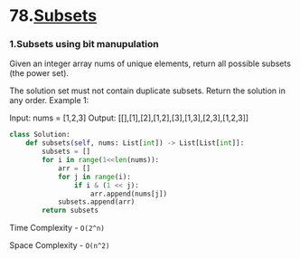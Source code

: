 # 78.[Subsets](https://leetcode.com/problems/subsets/PPP)

### 1.Subsets using bit manupulation
Given an integer array nums of unique elements, return all possible subsets (the power set).

The solution set must not contain duplicate subsets. Return the solution in any order.
Example 1:

Input: nums = [1,2,3]
Output: [[],[1],[2],[1,2],[3],[1,3],[2,3],[1,2,3]]

```py
class Solution:
    def subsets(self, nums: List[int]) -> List[List[int]]:
        subsets = []
        for i in range(1<<len(nums)):
            arr = []
            for j in range(i):
                if i & (1 << j):
                    arr.append(nums[j])
            subsets.append(arr)
        return subsets
```

Time Complexity - `O(2^n)`

Space Complexity - `O(n^2)`
